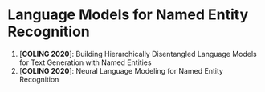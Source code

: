 # Language Models for Named Entity Recognition

1. [**COLING 2020**]: Building Hierarchically Disentangled Language Models for Text Generation with Named Entities
2. [**COLING 2020**]: Neural Language Modeling for Named Entity Recognition


